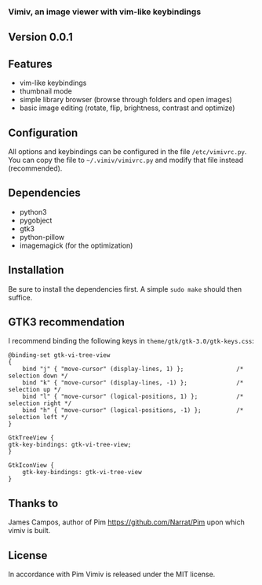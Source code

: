 ### Vimiv, an image viewer with vim-like keybindings

## Version 0.0.1

## Features
* vim-like keybindings
* thumbnail mode
* simple library browser (browse through folders and open images)
* basic image editing (rotate, flip, brightness, contrast and optimize)

## Configuration
All options and keybindings can be configured in the file `/etc/vimivrc.py`. You
can copy the file to `~/.vimiv/vimivrc.py` and modify that file instead
(recommended).

## Dependencies
* python3
* pygobject
* gtk3
* python-pillow
* imagemagick (for the optimization)

## Installation
Be sure to install the dependencies first. A simple `sudo make` should then
suffice.

## GTK3 recommendation
I recommend binding the following keys in `theme/gtk/gtk-3.0/gtk-keys.css`:

    @binding-set gtk-vi-tree-view
    {
        bind "j" { "move-cursor" (display-lines, 1) };               /* selection down */
        bind "k" { "move-cursor" (display-lines, -1) };              /* selection up */
        bind "l" { "move-cursor" (logical-positions, 1) };           /* selection right */
        bind "h" { "move-cursor" (logical-positions, -1) };          /* selection left */
    }

    GtkTreeView {
    gtk-key-bindings: gtk-vi-tree-view;
    }

    GtkIconView {
        gtk-key-bindings: gtk-vi-tree-view
    }

## Thanks to
James Campos, author of Pim https://github.com/Narrat/Pim upon which vimiv is
built.

## License
In accordance with Pim Vimiv is released under the MIT license.
